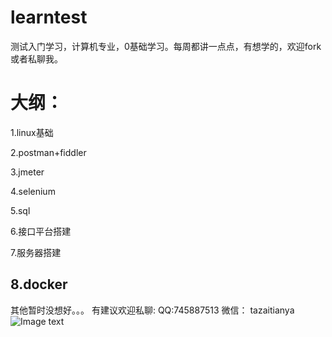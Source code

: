 # learntest
测试入门学习，计算机专业，0基础学习。每周都讲一点点，有想学的，欢迎fork或者私聊我。

# 大纲：
1.linux基础

2.postman+fiddler

3.jmeter

4.selenium

5.sql

6.接口平台搭建

7.服务器搭建

8.docker
----
其他暂时没想好。。。
有建议欢迎私聊:
QQ:745887513
微信：
tazaitianya
![Image text](https://raw.githubusercontent.com/db521/learntest/master/IMG_4588.PNG)

